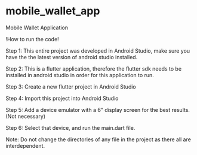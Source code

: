 # mobile_wallet_app

Mobile Wallet Application

!How to run the code!

Step 1: This entire project was developed in Android Studio, make sure you have the the 
latest version of android studio installed.

Step 2: This is a flutter application, therefore the flutter sdk needs to be installed in 
android studio in order for this application to run.

Step 3: Create a new flutter project in Android Studio

Step 4: Import this project into Android Studio

Step 5: Add a device emulator with a 6" display screen for the best results. (Not necessary)

Step 6: Select that device, and run the main.dart file. 

Note: Do not change the directories of any file in the project as there all are interdependent. 
